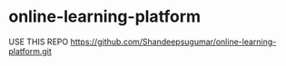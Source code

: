# online-learning-platform

USE THIS REPO
https://github.com/Shandeepsugumar/online-learning-platform.git
